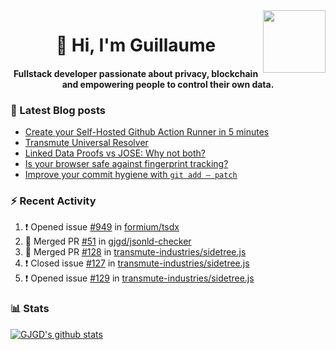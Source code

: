 <img align='right' src='https://user-images.githubusercontent.com/5713670/87202985-820dcb80-c2b6-11ea-9f56-7ec461c497c3.gif' width='100"'>

<h1 align="center">👋 Hi, I'm Guillaume</h1>
<h4 align="center">Fullstack developer passionate about privacy, blockchain and empowering people to control their own data.

### 📝 Latest Blog posts

<!-- BLOG-POST-LIST:START -->
- [Create your Self-Hosted Github Action Runner in 5 minutes](https://medium.com/@gjgd/create-your-self-hosted-github-action-runner-in-5-minutes-a9eff615edc4?source=rss-35e0d58bf235------2)
- [Transmute Universal Resolver](https://medium.com/transmute-techtalk/transmute-universal-resolver-b6c8509858f?source=rss-35e0d58bf235------2)
- [Linked Data Proofs vs JOSE: Why not both?](https://medium.com/transmute-techtalk/linked-data-proofs-vs-jose-why-not-both-1594393418cc?source=rss-35e0d58bf235------2)
- [Is your browser safe against fingerprint tracking?](https://medium.com/@gjgd/is-your-browser-safe-against-fingerprint-tracking-6126952b805b?source=rss-35e0d58bf235------2)
- [Improve your commit hygiene with `git add — patch`](https://medium.com/transmute-techtalk/improve-your-commit-hygiene-with-git-add-patch-3b7dd9c117c4?source=rss-35e0d58bf235------2)
<!-- BLOG-POST-LIST:END -->

### :zap: Recent Activity

<!--START_SECTION:activity-->
1. ❗️ Opened issue [#949](https://github.com/formium/tsdx/issues/949) in [formium/tsdx](https://github.com/formium/tsdx)
2. 🎉 Merged PR [#51](https://github.com/gjgd/jsonld-checker/pull/51) in [gjgd/jsonld-checker](https://github.com/gjgd/jsonld-checker)
3. 🎉 Merged PR [#128](https://github.com/transmute-industries/sidetree.js/pull/128) in [transmute-industries/sidetree.js](https://github.com/transmute-industries/sidetree.js)
4. ❗️ Closed issue [#127](https://github.com/transmute-industries/sidetree.js/issues/127) in [transmute-industries/sidetree.js](https://github.com/transmute-industries/sidetree.js)
5. ❗️ Opened issue [#129](https://github.com/transmute-industries/sidetree.js/issues/129) in [transmute-industries/sidetree.js](https://github.com/transmute-industries/sidetree.js)
<!--END_SECTION:activity-->

### 📊 Stats

[![GJGD's github stats](https://github-readme-stats.vercel.app/api?username=gjgd&count_private=true&show_icons=true&custom_title=My%20Github%20Stats)](https://github.com/anuraghazra/github-readme-stats)
